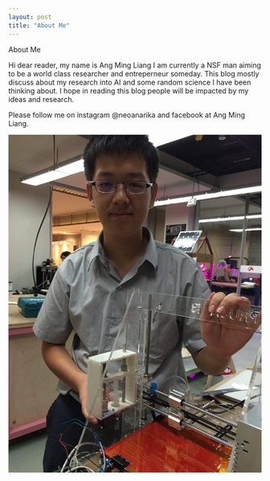 ```yaml
---
layout: post
title: "About Me"
---
```


About Me

Hi dear reader, my name is Ang Ming Liang I am currently a NSF man aiming to be a world class researcher and entreperneur someday. This blog mostly discuss about my research into AI and some random science I have been thinking about. I hope in reading this blog people will be impacted by my ideas and research. 

Please follow me on instagram @neoanarika and facebook at Ang Ming Liang.

<img src = "me.jpg"/> 



